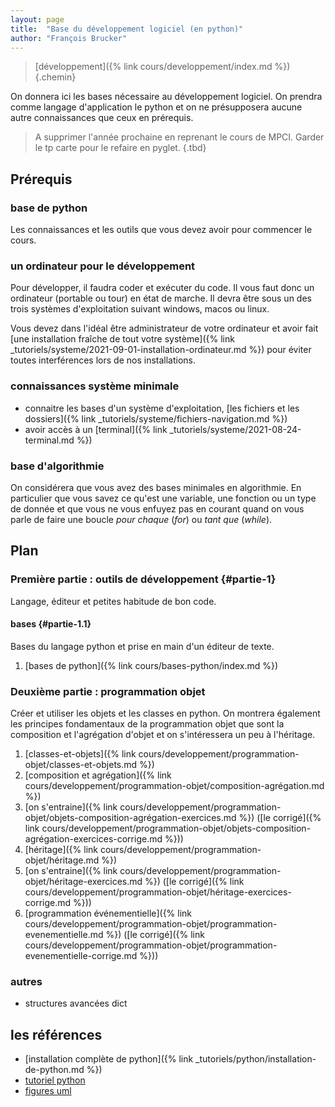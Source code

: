 ```yaml
---
layout: page
title:  "Base du développement logiciel (en python)"
author: "François Brucker"
---
```


> [développement]({% link cours/developpement/index.md %})
{.chemin}

On donnera ici les bases nécessaire au développement logiciel. On prendra comme langage d'application le python et on ne présupposera aucune autre connaissances que ceux en prérequis.

> A supprimer l'année prochaine en reprenant le cours de MPCI.
> Garder le tp carte pour le refaire en pyglet.
{.tbd}

## Prérequis

### base de python

Les connaissances et les outils que vous devez avoir pour commencer le cours.

### un ordinateur pour le développement

Pour développer, il faudra coder et exécuter du code. Il vous faut donc un ordinateur (portable ou tour) en état de marche. Il devra être sous un des trois systèmes d'exploitation suivant windows, macos ou linux.

Vous devez dans l'idéal être administrateur de votre ordinateur et avoir fait [une installation fraîche de tout votre système]({% link _tutoriels/systeme/2021-09-01-installation-ordinateur.md %}) pour éviter toutes interférences lors de nos installations.

### connaissances système minimale

* connaitre les bases d'un système d'exploitation, [les fichiers et les dossiers]({% link _tutoriels/systeme/fichiers-navigation.md %})
* avoir accès à un [terminal]({% link _tutoriels/systeme/2021-08-24-terminal.md %})

### base d'algorithmie

On considérera que vous avez des bases minimales en algorithmie. En particulier que vous savez ce qu'est une variable, une fonction ou un type de donnée et que vous ne vous enfuyez pas en courant quand on vous parle de faire une boucle *pour chaque* (*for*) ou *tant que* (*while*).

## Plan

### Première partie : outils de développement {#partie-1}

Langage, éditeur et petites habitude de bon code.

#### bases {#partie-1.1}

Bases du langage python et prise en main d'un éditeur de texte.

1. [bases de python]({% link cours/bases-python/index.md %})

### Deuxième partie : programmation objet

Créer et utiliser les objets et les classes en python. On montrera également les principes fondamentaux de la programmation objet que sont la composition et l'agrégation d'objet et on s'intéressera un peu à l'héritage.

1. [classes-et-objets]({% link cours/developpement/programmation-objet/classes-et-objets.md %})
2. [composition et agrégation]({% link cours/developpement/programmation-objet/composition-agrégation.md %})
3. [on s'entraine]({% link cours/developpement/programmation-objet/objets-composition-agrégation-exercices.md %}) ([le corrigé]({% link cours/developpement/programmation-objet/objets-composition-agrégation-exercices-corrige.md %}))
4. [héritage]({% link cours/developpement/programmation-objet/héritage.md %})
5. [on s'entraine]({% link cours/developpement/programmation-objet/héritage-exercices.md %}) ([le corrigé]({% link cours/developpement/programmation-objet/héritage-exercices-corrige.md %}))
6. [programmation événementielle]({% link cours/developpement/programmation-objet/programmation-evenementielle.md %}) ([le corrigé]({% link cours/developpement/programmation-objet/programmation-evenementielle-corrige.md %}))

### autres

* structures avancées dict

## les références

* [installation complète de python]({% link _tutoriels/python/installation-de-python.md %})
* [tutoriel python](https://docs.python.org/fr/3/tutorial/)
* [figures uml](./programmation-objet/plantuml.txt)
